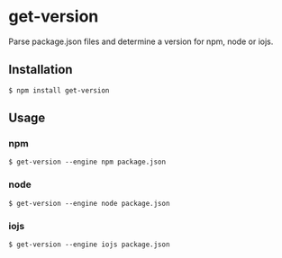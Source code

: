 # get-version

Parse package.json files and determine a version for npm, node or iojs.

## Installation

`$ npm install get-version`

## Usage

### npm

```
$ get-version --engine npm package.json
```

### node

```
$ get-version --engine node package.json
```

### iojs

```
$ get-version --engine iojs package.json
```


